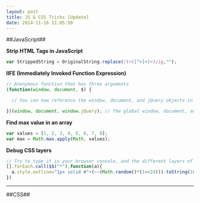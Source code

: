 ```yaml
---
layout: post
title: JS & CSS Tricks [Update]
date: 2014-11-16 11:05:50
---
```


##JavaScript##

**Strip HTML Tags in JavaScript**

``` javascript
var StrippedString = OriginalString.replace(/(<([^>]+)>)/ig,"");
```

**IIFE (Immediately Invoked Function Expression)**

``` javascript
// Anonymous function that has three arguments
(function(window, document, $) {

  // You can now reference the window, document, and jQuery objects in a local scope

})(window, document, window.jQuery); // The global window, document, and jQuery objects are passed into the anonymous function
```

**Find max value in an array**

``` javascript
var values = [1, 2, 3, 4, 5, 6, 7, 8];
var max = Math.max.apply(Math, values);
```

**Debug CSS layers**

``` javascript
// Try to type it in your browser console, and the different layers of HTML that there are in the web page will be highlighted in different colors.
[].forEach.call($$("*"),function(a){
  a.style.outline="1px solid #"+(~~(Math.random()*(1<<24))).toString(16)
})
```

***

##CSS##
